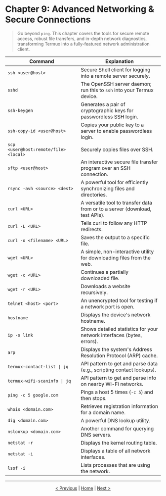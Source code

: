 # Chapter 9: Advanced Networking & Secure Connections

> Go beyond `ping`. This chapter covers the tools for secure remote access, robust file transfers, and in-depth network diagnostics, transforming Termux into a fully-featured network administration client.

| Command                                   | Explanation                                                              |
| ----------------------------------------- | ------------------------------------------------------------------------ |
| `ssh <user@host>`                         | Secure Shell client for logging into a remote server securely.           |
| `sshd`                                    | The OpenSSH server daemon; run this to `ssh` into your Termux device.    |
| `ssh-keygen`                              | Generates a pair of cryptographic keys for passwordless SSH login.       |
| `ssh-copy-id <user@host>`                 | Copies your public key to a server to enable passwordless login.         |
| `scp <user@host:remote/file> <local>`     | Securely copies files over SSH.                                          |
| `sftp <user@host>`                        | An interactive secure file transfer program over an SSH connection.      |
| `rsync -avh <source> <dest>`              | A powerful tool for efficiently synchronizing files and directories.     |
| `curl <URL>`                              | A versatile tool to transfer data from or to a server (download, test APIs). |
| `curl -L <URL>`                           | Tells curl to follow any HTTP redirects.                                 |
| `curl -o <filename> <URL>`                | Saves the output to a specific file.                                     |
| `wget <URL>`                              | A simple, non-interactive utility for downloading files from the web.    |
| `wget -c <URL>`                           | Continues a partially downloaded file.                                   |
| `wget -r <URL>`                           | Downloads a website recursively.                                         |
| `telnet <host> <port>`                    | An unencrypted tool for testing if a network port is open.               |
| `hostname`                                | Displays the device's network hostname.                                  |
| `ip -s link`                              | Shows detailed statistics for your network interfaces (bytes, errors).   |
| `arp`                                     | Displays the system's Address Resolution Protocol (ARP) cache.           |
| `termux-contact-list \| jq`               | API pattern to get and parse data (e.g., scripting contact lookups).     |
| `termux-wifi-scaninfo \| jq`              | API pattern to get and parse info on nearby Wi-Fi networks.              |
| `ping -c 5 google.com`                    | Pings a host 5 times (`-c 5`) and then stops.                            |
| `whois <domain.com>`                      | Retrieves registration information for a domain name.                    |
| `dig <domain.com>`                        | A powerful DNS lookup utility.                                           |
| `nslookup <domain.com>`                   | Another command for querying DNS servers.                                |
| `netstat -r`                              | Displays the kernel routing table.                                       |
| `netstat -i`                              | Displays a table of all network interfaces.                              |
| `lsof -i`                                 | Lists processes that are using the network.                              |

---
<p align="center">
  <a href="./chapter_08.md">< Previous</a> | <a href="./README.md">Home</a> | <a href="./chapter_10.md">Next ></a>
</p>
